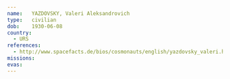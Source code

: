 ```yaml
---
name:	YAZDOVSKY, Valeri Aleksandrovich 
type:	civilian
dob:	1930-06-08
country:
  - URS
references:
  - http://www.spacefacts.de/bios/cosmonauts/english/yazdovsky_valeri.htm
missions:
evas:
---
```

